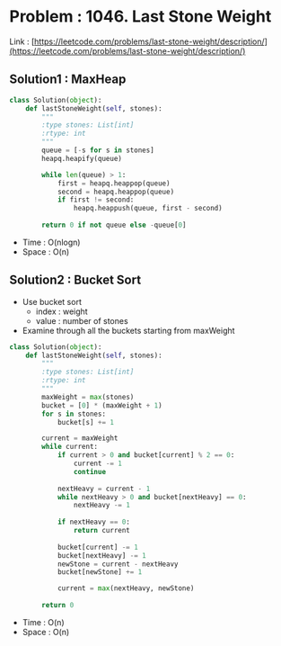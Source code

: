 # Problem : 1046. Last Stone Weight
Link : [https://leetcode.com/problems/last-stone-weight/description/](https://leetcode.com/problems/last-stone-weight/description/)

## Solution1 : MaxHeap
```python
class Solution(object):
    def lastStoneWeight(self, stones):
        """
        :type stones: List[int]
        :rtype: int
        """
        queue = [-s for s in stones]
        heapq.heapify(queue)

        while len(queue) > 1:
            first = heapq.heappop(queue)
            second = heapq.heappop(queue)
            if first != second:
                heapq.heappush(queue, first - second)
            
        return 0 if not queue else -queue[0]
```
- Time : O(nlogn)
- Space : O(n)

## Solution2 : Bucket Sort
- Use bucket sort
    - index : weight
    - value : number of stones
- Examine through all the buckets starting from maxWeight
```python
class Solution(object):
    def lastStoneWeight(self, stones):
        """
        :type stones: List[int]
        :rtype: int
        """
        maxWeight = max(stones)
        bucket = [0] * (maxWeight + 1)
        for s in stones:
            bucket[s] += 1

        current = maxWeight
        while current:
            if current > 0 and bucket[current] % 2 == 0:
                current -= 1
                continue
            
            nextHeavy = current - 1
            while nextHeavy > 0 and bucket[nextHeavy] == 0:
                nextHeavy -= 1
            
            if nextHeavy == 0:
                return current
            
            bucket[current] -= 1
            bucket[nextHeavy] -= 1
            newStone = current - nextHeavy
            bucket[newStone] += 1

            current = max(nextHeavy, newStone)
        
        return 0
```
- Time : O(n)
- Space : O(n)
